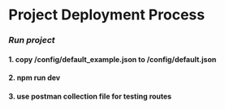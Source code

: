 # Project Deployment Process

### *Run project*
#### 1. copy /config/default_example.json to /config/default.json
#### 2. npm run dev
#### 3. use postman collection file for testing routes